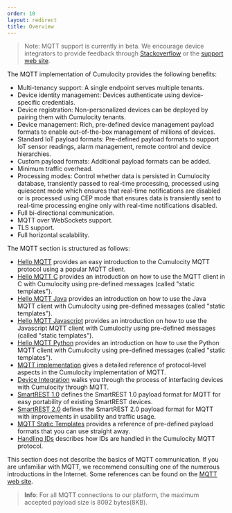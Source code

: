 ```yaml
---
order: 10
layout: redirect
title: Overview
---
```



> Note: MQTT support is currently in beta. We encourage device integrators to provide feedback through [Stackoverflow](http://stackoverflow.com/questions/tagged/cumulocity) or the [support web site](https://support.cumulocity.com).

The MQTT implementation of Cumulocity provides the following benefits:

* Multi-tenancy support: A single endpoint serves multiple tenants.
* Device identity management: Devices authenticate using device-specific credentials.
* Device registration: Non-personalized devices can be deployed by pairing them with Cumulocity tenants.
* Device management: Rich, pre-defined device management payload formats to enable out-of-the-box management of millions of devices.
* Standard IoT payload formats: Pre-defined payload formats to support IoT sensor readings, alarm management, remote control and device hierarchies.
* Custom payload formats: Additional payload formats can be added. 
* Minimum traffic overhead.
* Processing modes: Control whether data is persisted in Cumulocity database, transiently passed to real-time processing, processed using quiescent mode which ensures that real-time notifications are disabled or is processed using CEP mode that ensures data is transiently sent to real-time processing engine only with real-time notifications disabled.
* Full bi-directional communication.
* MQTT over WebSockets support.
* TLS support.
* Full horizontal scalability.

The MQTT section is structured as follows:

* [Hello MQTT](/guides/device-sdk/mqtt#hello-mqtt) provides an easy introduction to the Cumulocity MQTT protocol using a popular MQTT client.
* [Hello MQTT C](/guides/device-sdk/mqtt#hello-mqtt-java) provides an introduction on how to use the MQTT client in C with Cumulocity using pre-defined messages (called "static templates").
* [Hello MQTT Java](/guides/device-sdk/mqtt#hello-mqtt-java) provides an introduction on how to use the Java MQTT client with Cumulocity using pre-defined messages (called "static templates").
* [Hello MQTT Javascript](/guides/device-sdk/mqtt#hello-mqtt-javascript) provides an introduction on how to use the Javascript MQTT client with Cumulocity using pre-defined messages (called "static templates").
* [Hello MQTT Python](/guides/device-sdk/mqtt#hello-mqtt-python) provides an introduction on how to use the Python MQTT client with Cumulocity using pre-defined messages (called "static templates").
* [MQTT implementation](/guides/device-sdk/mqtt#implementation) gives a detailed reference of protocol-level aspects in the Cumulocity implementation of MQTT.
* [Device Integration](/guides/device-sdk/mqtt#device-integration) walks you through the process of interfacing devices with Cumulocity through MQTT.
* [SmartREST 1.0](/guides/device-sdk/mqtt#smartrest-1) defines the SmartREST 1.0 payload format for MQTT for easy portability of existing SmartREST devices.
* [SmartREST 2.0](/guides/device-sdk/mqtt#smartrest-2) defines the SmartREST 2.0 payload format for MQTT with improvements in usability and traffic usage.
* [MQTT Static Templates](/guides/device-sdk/mqtt#static-templates) provides a reference of pre-defined payload formats that you can use straight away.
* [Handling IDs](/guides/device-sdk/mqtt#handling-ids) describes how IDs are handled in the Cumulocity MQTT protocol.

This section does not describe the basics of MQTT communication. If you are unfamiliar with MQTT, we recommend consulting one of the numerous introductions in the Internet. Some references can be found on the [MQTT web site](http://mqtt.org/documentation).

> **Info**: For all MQTT connections to our platform, the maximum accepted payload size is 8092 bytes(8KB).